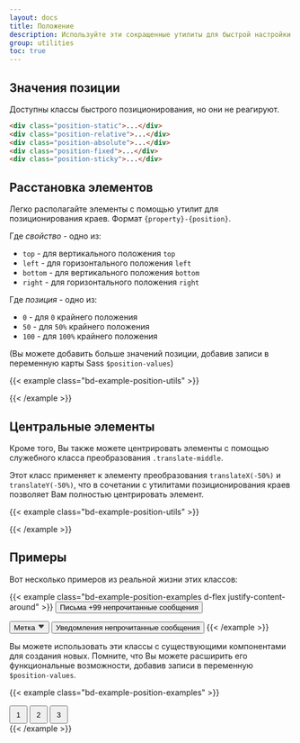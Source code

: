 ```yaml
---
layout: docs
title: Положение
description: Используйте эти сокращенные утилиты для быстрой настройки положения элемента.
group: utilities
toc: true
---
```


## Значения позиции

Доступны классы быстрого позиционирования, но они не реагируют.

```html
<div class="position-static">...</div>
<div class="position-relative">...</div>
<div class="position-absolute">...</div>
<div class="position-fixed">...</div>
<div class="position-sticky">...</div>
```

## Расстановка элементов

Легко располагайте элементы с помощью утилит для позиционирования краев. Формат `{property}-{position}`.

Где *свойство* - одно из:

- `top` - для вертикального положения `top`
- `left` - для горизонтального положения `left`
- `bottom` - для вертикального положения `bottom`
- `right` - для горизонтального положения `right`

Где *позиция* - одно из:

- `0` - для `0` крайнего положения
- `50` - для `50%` крайнего положения
- `100` - для `100%` крайнего положения

(Вы можете добавить больше значений позиции, добавив записи в переменную карты Sass `$position-values`)

{{< example class="bd-example-position-utils" >}}
<div class="position-relative">
  <div class="position-absolute top-0 left-0"></div>
  <div class="position-absolute top-0 right-0"></div>
  <div class="position-absolute top-50 left-50"></div>
  <div class="position-absolute bottom-50 right-50"></div>
  <div class="position-absolute bottom-0 left-0"></div>
  <div class="position-absolute bottom-0 right-0"></div>
</div>
{{< /example >}}

## Центральные элементы

Кроме того, Вы также можете центрировать элементы с помощью служебного класса преобразования `.translate-middle`.

Этот класс применяет к элементу преобразования `translateX(-50%)` и `translateY(-50%)`, что в сочетании с утилитами позиционирования краев позволяет Вам полностью центрировать элемент.

{{< example class="bd-example-position-utils" >}}
<div class="position-relative">
  <div class="position-absolute top-0 left-0 translate-middle"></div>
  <div class="position-absolute top-0 left-50 translate-middle"></div>
  <div class="position-absolute top-0 left-100 translate-middle"></div>
  <div class="position-absolute top-50 left-0 translate-middle"></div>
  <div class="position-absolute top-50 left-50 translate-middle"></div>
  <div class="position-absolute top-50 left-100 translate-middle"></div>
  <div class="position-absolute top-100 left-0 translate-middle"></div>
  <div class="position-absolute top-100 left-50 translate-middle"></div>
  <div class="position-absolute top-100 left-100 translate-middle"></div>
</div>
{{< /example >}}

## Примеры

Вот несколько примеров из реальной жизни этих классов:

{{< example class="bd-example-position-examples d-flex justify-content-around" >}}
<button type="button" class="btn btn-primary position-relative">
  Письма <span class="position-absolute top-0 left-100 translate-middle badge rounded-pill bg-secondary">+99 <span class="visually-hidden">непрочитанные сообщения</span></span>
</button>

<button type="button" class="btn btn-dark position-relative">
  Метка <svg width="1em" height="1em" viewBox="0 0 16 16" class="position-absolute top-100 left-50 translate-middle mt-1 bi bi-caret-down-fill" fill="#343a40" xmlns="http://www.w3.org/2000/svg"><path d="M7.247 11.14L2.451 5.658C1.885 5.013 2.345 4 3.204 4h9.592a1 1 0 0 1 .753 1.659l-4.796 5.48a1 1 0 0 1-1.506 0z"/></svg>
</button>

<button type="button" class="btn btn-primary position-relative">
  Уведомления <span class="position-absolute top-0 left-100 translate-middle badge border border-light rounded-circle bg-danger p-2"><span class="visually-hidden">непрочитанные сообщения</span></span>
</button>
{{< /example >}}

Вы можете использовать эти классы с существующими компонентами для создания новых. Помните, что Вы можете расширить его функциональные возможности, добавив записи в переменную `$position-values`.

{{< example class="bd-example-position-examples" >}}
<div class="position-relative m-4">
  <div class="progress" style="height: 1px;">
    <div class="progress-bar" role="progressbar" style="width: 50%;" aria-valuenow="25" aria-valuemin="0" aria-valuemax="100"></div>
  </div>
  <button type="button" class="position-absolute top-0 left-0 translate-middle btn btn-sm btn-primary rounded-pill" style="width: 2rem; height:2rem;">1</button>
  <button type="button" class="position-absolute top-0 left-50 translate-middle btn btn-sm btn-primary rounded-pill" style="width: 2rem; height:2rem;">2</button>
  <button type="button" class="position-absolute top-0 left-100 translate-middle btn btn-sm btn-secondary rounded-pill" style="width: 2rem; height:2rem;">3</button>
</div>
{{< /example >}}
